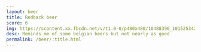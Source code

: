 ```yaml
---
layout: beer
title: Redback beer
score: 6
img: https://scontent.xx.fbcdn.net/v/t1.0-0/p480x480/10488390_10152534290478745_4494982556291999381_n.jpg?oh=3d08cf1f83f66892f53eaac1992e9b29&oe=59236BD8
desc: Reminds me of some belgian beers but not nearly as good
permalink: /beer/:title.html
---
```

